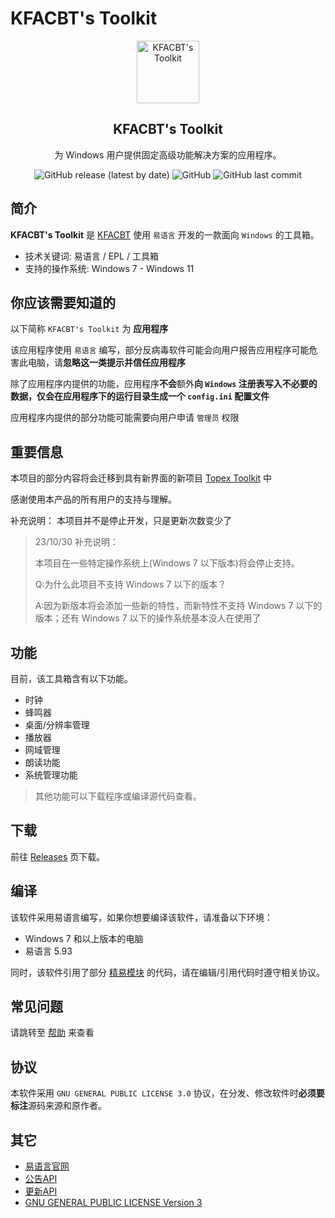 # KFACBT's Toolkit

<p align="center">
 <img width="100px" src="./Images/KFACBT_Toolkit.ico" align="center" alt="KFACBT's Toolkit" />
 <h2 align="center">KFACBT's Toolkit</h2>
 <p align="center">为 Windows 用户提供固定高级功能解决方案的应用程序。</p>
 </p>

<div align="center">
 <img alt="GitHub release (latest by date)" src="https://img.shields.io/github/v/release/gytxtx/KFACBT_Toolkit?style=for-the-badge"> 
 <img alt="GitHub" src="https://img.shields.io/github/license/gytxtx/KFACBT_Toolkit?style=for-the-badge"> 
 <img alt="GitHub last commit" src="https://img.shields.io/github/last-commit/gytxtx/KFACBT_Toolkit?style=for-the-badge"> 
</div>

## 简介

**KFACBT's Toolkit** 是 [KFACBT](https://github.com/gytxtx) 使用 `易语言` 开发的一款面向 `Windows` 的工具箱。

- 技术关键词: 易语言 / EPL / 工具箱
- 支持的操作系统: Windows 7 - Windows 11

## 你应该需要知道的

以下简称 `KFACBT's Toolkit` 为 **应用程序**

该应用程序使用 `易语言` 编写，部分反病毒软件可能会向用户报告应用程序可能危害此电脑，请**忽略这一类提示并信任应用程序**

除了应用程序内提供的功能，应用程序**不会**额外**向 `Windows` 注册表写入不必要的数据，仅会在应用程序下的运行目录生成一个 `config.ini` 配置文件**

应用程序内提供的部分功能可能需要向用户申请 `管理员` 权限

## 重要信息

本项目的部分内容将会迁移到具有新界面的新项目 [Topex Toolkit](https://github.com/TopexStudio/Topex-Toolkit) 中

感谢使用本产品的所有用户的支持与理解。

补充说明：
本项目并不是停止开发，只是更新次数变少了

>23/10/30 补充说明：
>
>本项目在一些特定操作系统上(Windows 7 以下版本)将会停止支持。
>
>Q:为什么此项目不支持 Windows 7 以下的版本？
>
>A:因为新版本将会添加一些新的特性，而新特性不支持 Windows 7 以下的版本；还有 Windows 7 以下的操作系统基本没人在使用了

## 功能

目前，该工具箱含有以下功能。

- 时钟
- 蜂鸣器
- 桌面/分辨率管理
- 播放器
- 网域管理
- 朗读功能
- 系统管理功能

>其他功能可以下载程序或编译源代码查看。

## 下载
前往 [Releases](https://github.com/gytxtx/KFACBT_Toolkit/releases) 页下载。

## 编译

该软件采用易语言编写，如果你想要编译该软件，请准备以下环境：

- Windows 7 和以上版本的电脑
- 易语言 5.93

同时，该软件引用了部分 [精易模块](https://ec.125.la/) 的代码，请在编辑/引用代码时遵守相关协议。

## 常见问题
请跳转至 [帮助](https://github.com/gytxtx/KFACBT_Toolkit/blob/main/Help.md) 来查看

## 协议

本软件采用 `GNU GENERAL PUBLIC LICENSE 3.0` 协议，在分发、修改软件时**必须要标注**源码来源和原作者。

## 其它
 - [易语言官网](https://dywt.com.cn/)
 - [公告API](https://gytxtx.xyz/KFACBT_Toolkit/API/GetAnnouncement_gbk)
 - [更新API](https://gytxtx.xyz/KFACBT_Toolkit/API/GetLastVersion)
 - [GNU GENERAL PUBLIC LICENSE Version 3](https://www.gnu.org/licenses/gpl-3.0.txt)
